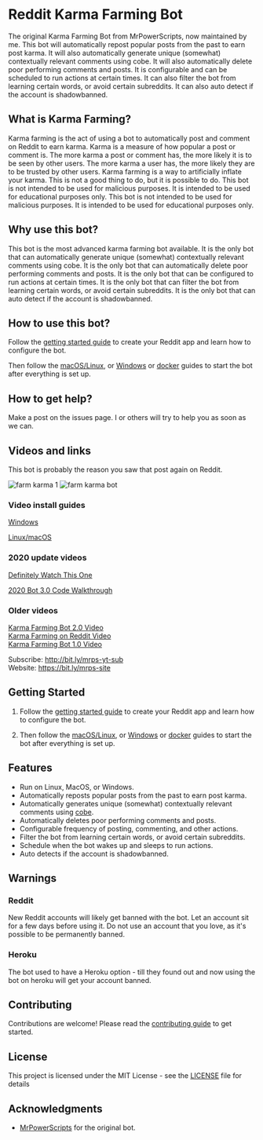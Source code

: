 # Reddit Karma Farming Bot

The original Karma Farming Bot from MrPowerScripts, now maintained by me. This bot will automatically repost popular posts from the past to earn post karma. It will also automatically generate unique (somewhat) contextually relevant comments using cobe. It will also automatically delete poor performing comments and posts. It is configurable and can be scheduled to run actions at certain times. It can also filter the bot from learning certain words, or avoid certain subreddits. It can also auto detect if the account is shadowbanned.

## What is Karma Farming?

Karma farming is the act of using a bot to automatically post and comment on Reddit to earn karma. Karma is a measure of how popular a post or comment is. The more karma a post or comment has, the more likely it is to be seen by other users. The more karma a user has, the more likely they are to be trusted by other users. Karma farming is a way to artificially inflate your karma. This is not a good thing to do, but it is possible to do. This bot is not intended to be used for malicious purposes. It is intended to be used for educational purposes only. This bot is not intended to be used for malicious purposes. It is intended to be used for educational purposes only.

## Why use this bot?

This bot is the most advanced karma farming bot available. It is the only bot that can automatically generate unique (somewhat) contextually relevant comments using cobe. It is the only bot that can automatically delete poor performing comments and posts. It is the only bot that can be configured to run actions at certain times. It is the only bot that can filter the bot from learning certain words, or avoid certain subreddits. It is the only bot that can auto detect if the account is shadowbanned.

## How to use this bot?

Follow the [getting started guide](docs/1-getting-started.md) to create your Reddit app and learn how to configure the bot.

Then follow the [macOS/Linux](docs/2-linux-macos.md), or [Windows](docs/3-windows.md) or [docker](docs/4-docker-guide.md) guides to start the bot after everything is set up.

## How to get help?

Make a post on the issues page. I or others will try to help you as soon as we can.

## Videos and links

This bot is probably the reason you saw that post again on Reddit.

![farm karma 1](https://user-images.githubusercontent.com/1307942/86540032-7e1a2c00-bef9-11ea-9266-16830c5b9dfa.png)
![farm karma bot](https://user-images.githubusercontent.com/1307942/86153469-a40a8f80-baf9-11ea-80b5-d86dd31108d6.png)

### Video install guides
[Windows](https://youtu.be/6ICjZUHO2_I)

[Linux/macOS](https://youtu.be/ga0OC6lYSRs)

### 2020 update videos

[Definitely Watch This One](https://www.youtube.com/watch?v=nWYRGXesb3I)

[2020 Bot 3.0 Code Walkthrough](https://www.youtube.com/watch?v=83zWIz3b7o0)

### Older videos

[Karma Farming Bot 2.0 Video](https://www.youtube.com/watch?v=CCMGHepPBso)  
[Karma Farming on Reddit Video](https://www.youtube.com/watch?v=8DrOERA5FGc)  
[Karma Farming Bot 1.0 Video](https://www.youtube.com/watch?v=KgWsqKkDEtI)  

Subscribe: http://bit.ly/mrps-yt-sub  
Website: https://bit.ly/mrps-site  

## Getting Started

1. Follow the [getting started guide](docs/1-getting-started.md) to create your Reddit app and learn how to configure the bot.

2. Then follow the [macOS/Linux](docs/2-linux-macos.md), or [Windows](docs/3-windows.md) or [docker](docs/4-docker-guide.md) guides to start the bot after everything is set up.

## Features

- Run on Linux, MacOS, or Windows.
- Automatically reposts popular posts from the past to earn post karma.
- Automatically generates unique (somewhat) contextually relevant comments using [cobe](https://github.com/pteichman/cobe).
- Automatically deletes poor performing comments and posts.
- Configurable frequency of posting, commenting, and other actions.
- Filter the bot from learning certain words, or avoid certain subreddits.
- Schedule when the bot wakes up and sleeps to run actions.
- Auto detects if the account is shadowbanned.

## Warnings

### Reddit

New Reddit accounts will likely get banned with the bot. Let an account sit for a few days before using it. Do not use an account that you love, as it's possible to be permanently banned.

### Heroku

The bot used to have a Heroku option - till they found out and now using the bot on heroku will get your account banned.


## Contributing

Contributions are welcome! Please read the [contributing guide](docs/5-contributing.md) to get started.

## License

This project is licensed under the MIT License - see the [LICENSE](LICENSE) file for details

## Acknowledgments

- [MrPowerScripts]("https://github.com/MrPowerScripts/reddit-karma-farming-bot") for the original bot.
